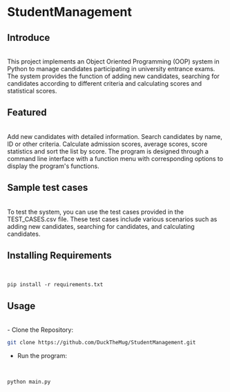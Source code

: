 # StudentManagement

## Introduce
<br>
This project implements an Object Oriented Programming (OOP) system in Python to manage candidates participating in university entrance exams. The system provides the function of adding new candidates, searching for candidates according to different criteria and calculating scores and statistical scores.

## Featured
<br>
Add new candidates with detailed information. Search candidates by name, ID or other criteria. Calculate admission scores, average scores, score statistics and sort the list by score.
The program is designed through a command line interface with a function menu with corresponding options to display the program's functions.

## Sample test cases
<br>
To test the system, you can use the test cases provided in the TEST_CASES.csv file. These test cases include various scenarios such as adding new candidates, searching for candidates, and calculating candidates.

## Installing Requirements
<br>

```pip
pip install -r requirements.txt
```

## Usage
<br>
- Clone the Repository:
 <br>
 
 ```sh
 git clone https://github.com/DuckTheMug/StudentManagement.git 
 ```
  
- Run the program:
<br>

```sh
python main.py
```
